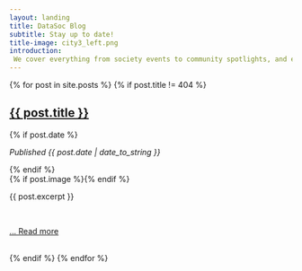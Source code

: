 ```yaml
---
layout: landing
title: DataSoc Blog
subtitle: Stay up to date!
title-image: city3_left.png
introduction: 
 We cover everything from society events to community spotlights, and even Interviews with the President!
---
```


<div class="hero-body">
  <div class="container">
    {% for post in site.posts %}
      {% if post.title != 404 %}
          <h2 class="title is-1 centered"><a href="{{ post.url }}">{{ post.title }}</a></h2>
          {% if post.date %}<p> <i>Published {{ post.date | date_to_string }}</i></p>{% endif %}
          <br>
        {% if post.image %}<span class="image main"><img src="{{ site.baseurl }}/{{ post.image }}" alt="" /></span>{% endif %}
        <p>{{ post.excerpt }}</p>
        <br>
        <p><a href="{{ post.url }}"> ... Read more</a></p>
        <br>
      {% endif %}
    {% endfor %}
  </div>
</div>